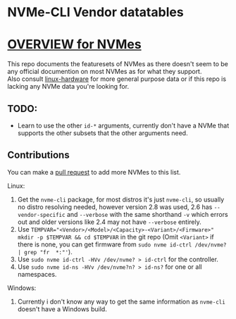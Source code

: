 # NVMe-CLI Vendor datatables
# [OVERVIEW for NVMes](https://github.com/MCPO-Spartan-117/NVMe-CLI-Vendor-datatables/blob/master/OVERVIEW.md)

This repo documents the featuresets of NVMes as there doesn't seem to be any official documention on most NVMes as for what they support.  
Also consult [linux-hardware](https://linux-hardware.org) for more general purpose data or if this repo is lacking any NVMe data you're looking for.

## TODO:

* Learn to use the other `id-*` arguments, currently don't have a NVMe that supports the other subsets that the other arguments need.

## Contributions
You can make a [pull request](https://docs.github.com/en/pull-requests/collaborating-with-pull-requests/proposing-changes-to-your-work-with-pull-requests/creating-a-pull-request) to add more NVMes to this list.

Linux:
1. Get the `nvme-cli` package, for most distros it's just `nvme-cli`, so usually no distro resolving needed, however version 2.8 was used, 2.6 has `--vendor-specific` and `--verbose` with the same shorthand `-v` which errors out and older versions like 2.4 may not have `--verbose` entirely.
2. Use `TEMPVAR="<Vendor>/<Model>/<Capacity>-<Variant>/<Firmware>" mkdir -p $TEMPVAR && cd $TEMPVAR` in the git repo (Omit `<Variant>` if there is none, you can get firmware from `sudo nvme id-ctrl /dev/nvme? | grep "fr  *:"'`).
3. Use `sudo nvme id-ctrl -HVv /dev/nvme? > id-ctrl` for the controller.
4. Use `sudo nvme id-ns -HVv /dev/nvme?n? > id-ns?` for one or all namespaces.

Windows:
1. Currently i don't know any way to get the same information as `nvme-cli` doesn't have a Windows build.
